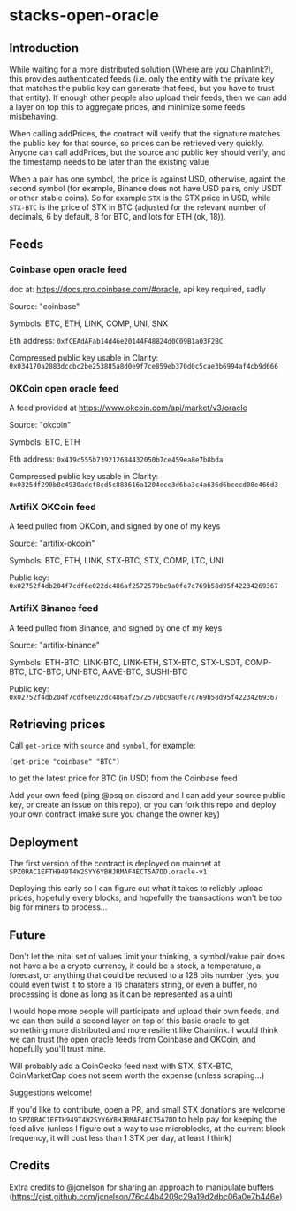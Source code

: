 # stacks-open-oracle

## Introduction
While waiting for a more distributed solution (Where are you Chainlink?), this provides authenticated feeds (i.e. only the entity with the private key that matches the public key can generate that feed, but you have to trust that entity).  If enough other people also upload their feeds, then we can add a layer on top this to aggregate prices, and minimize some feeds misbehaving.

When calling addPrices, the contract will verify that the signature matches the public key for that source, so prices can be retrieved very quickly.  Anyone can call addPrices, but the source and public key should verify, and the timestamp needs to be later than the existing value


When a pair has one symbol, the price is against USD, otherwise, againt the second symbol (for example, Binance does not have USD pairs, only USDT or other stable coins).  So for example `STX` is the STX price in USD, while `STX-BTC` is the price of STX in BTC (adjusted for the relevant number of decimals, 6 by default, 8 for BTC, and lots for ETH (ok, 18)).


## Feeds

### Coinbase open oracle feed
doc at: https://docs.pro.coinbase.com/#oracle, api key required, sadly

Source: "coinbase"

Symbols: BTC, ETH, LINK, COMP, UNI, SNX

Eth address: `0xfCEAdAFab14d46e20144F48824d0C09B1a03F2BC`

Compressed public key usable in Clarity: `0x034170a2083dccbc2be253885a8d0e9f7ce859eb370d0c5cae3b6994af4cb9d666`

### OKCoin open oracle feed
A feed provided at https://www.okcoin.com/api/market/v3/oracle

Source: "okcoin"

Symbols: BTC, ETH

Eth address: `0x419c555b739212684432050b7ce459ea8e7b8bda`

Compressed public key usable in Clarity: `0x0325df290b8c4930adcf8cd5c883616a1204ccc3d6ba3c4a636d6bcecd08e466d3`

### ArtifiX OKCoin feed
A feed pulled from OKCoin, and signed by one of my keys

Source: "artifix-okcoin"

Symbols: BTC, ETH, LINK, STX-BTC, STX, COMP, LTC, UNI

Public key: `0x02752f4db204f7cdf6e022dc486af2572579bc9a0fe7c769b58d95f42234269367`

### ArtifiX Binance feed
A feed pulled from Binance, and signed by one of my keys

Source: "artifix-binance"

Symbols: ETH-BTC, LINK-BTC, LINK-ETH, STX-BTC, STX-USDT, COMP-BTC, LTC-BTC, UNI-BTC, AAVE-BTC, SUSHI-BTC

Public key: `0x02752f4db204f7cdf6e022dc486af2572579bc9a0fe7c769b58d95f42234269367`

## Retrieving prices
Call `get-price` with `source` and `symbol`, for example:
```
(get-price "coinbase" "BTC")
```
to get the latest price for BTC (in USD) from the Coinbase feed

Add your own feed (ping @psq on discord and I can add your source public key, or create an issue on this repo), or you can fork this repo and deploy your own contract (make sure you change the owner key)

## Deployment
The first version of the contract is deployed on mainnet at `SPZ0RAC1EFTH949T4W2SYY6YBHJRMAF4ECT5A7DD.oracle-v1`

Deploying this early so I can figure out what it takes to reliably upload prices, hopefully every blocks, and hopefully the transactions won't be too big for miners to process...

## Future
Don't let the inital set of values limit your thinking, a symbol/value pair does not have a be a crypto currency, it could be a stock, a temperature, a forecast, or anything that could be reduced to a 128 bits number (yes, you could even twist it to store a 16 charaters string, or even a buffer, no processing is done as long as it can be represented as a uint)

I would hope more people will participate and upload their own feeds, and we can then build a second layer on top of this basic oracle to get something more distributed and more resilient like Chainlink.  I would think we can trust the open oracle feeds from Coinbase and OKCoin, and hopefully you'll trust mine.

Will probably add a CoinGecko feed next with STX, STX-BTC, CoinMarketCap does not seem worth the expense (unless scraping...)

Suggestions welcome!

If you'd like to contribute, open a PR, and small STX donations are welcome to `SPZ0RAC1EFTH949T4W2SYY6YBHJRMAF4ECT5A7DD` to help pay for keeping the feed alive (unless I figure out a way to use microblocks, at the current block frequency, it will cost less than 1 STX per day, at least I think)

## Credits
Extra credits to @jcnelson for sharing an approach to manipulate buffers (https://gist.github.com/jcnelson/76c44b4209c29a19d2dbc06a0e7b446e)
